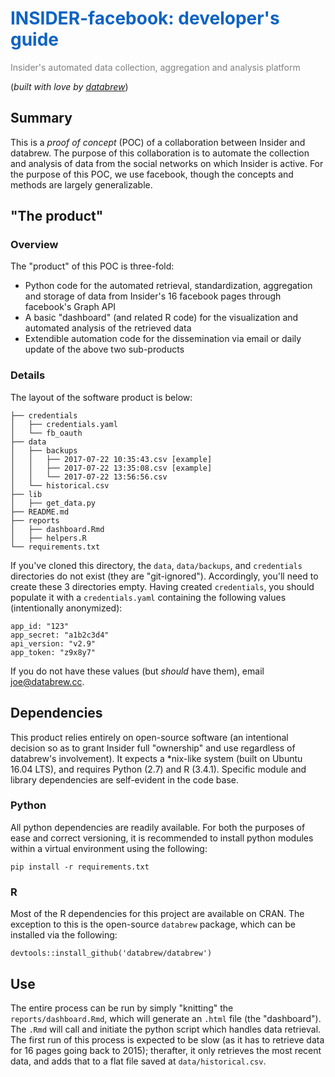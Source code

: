 # <span style="color:#0d63c4">INSIDER-facebook: developer's guide</span>

<span style="color:grey">Insider's automated data collection, aggregation and analysis platform</span>


(_built with love by [databrew](http://databrew.cc)_)

## Summary

This is a _proof of concept_ (POC) of a collaboration between Insider and databrew. The purpose of this collaboration is to automate the collection and analysis of data from the social networks on which Insider is active. For the purpose of this POC, we use facebook, though the concepts and methods are largely generalizable.

## "The product"

### Overview

The "product" of this POC is three-fold:  

  - Python code for the automated retrieval, standardization, aggregation and storage of data from Insider's 16 facebook pages through facebook's Graph API  
  - A basic "dashboard" (and related R code) for the visualization and automated analysis of the retrieved data  
  - Extendible automation code for the dissemination via email or daily update of the above two sub-products
  
### Details

The layout of the software product is below:

```
├── credentials
│   ├── credentials.yaml
│   └── fb_oauth
├── data
│   ├── backups
│   │   ├── 2017-07-22 10:35:43.csv [example]
│   │   ├── 2017-07-22 13:35:08.csv [example]
│   │   └── 2017-07-22 13:56:56.csv
│   └── historical.csv
├── lib
│   ├── get_data.py
├── README.md
├── reports
│   ├── dashboard.Rmd
│   ├── helpers.R
└── requirements.txt
```

If you've cloned this directory, the `data`, `data/backups`, and `credentials` directories do not exist (they are "git-ignored"). Accordingly, you'll need to create these 3 directories empty. Having created `credentials`, you should populate it with a `credentials.yaml` containing the following values (intentionally anonymized):

```
app_id: "123" 
app_secret: "a1b2c3d4" 
api_version: "v2.9" 
app_token: "z9x8y7"
```

If you do not have these values (but _should_ have them), email joe@databrew.cc.

## Dependencies

This product relies entirely on open-source software (an intentional decision so as to grant Insider full "ownership" and use regardless of databrew's involvement). It expects a *nix-like system (built on Ubuntu 16.04 LTS), and requires Python (2.7) and R (3.4.1). Specific module and library dependencies are self-evident in the code base.

### Python

All python dependencies are readily available. For both the purposes of ease and correct versioning, it is recommended to install python modules within a virtual environment using the following:

```
pip install -r requirements.txt
```

### R

Most of the R dependencies for this project are available on CRAN. The exception to this is the open-source `databrew` package, which can be installed via the following:

```
devtools::install_github('databrew/databrew')
```




## Use

The entire process can be run by simply "knitting" the `reports/dashboard.Rmd`, which will generate an `.html` file (the "dashboard"). The `.Rmd` will call and initiate the python script which handles data retrieval. The first run of this process is expected to be slow (as it has to retrieve data for 16 pages going back to 2015); therafter, it only retrieves the most recent data, and adds that to a flat file saved at `data/historical.csv`. 

